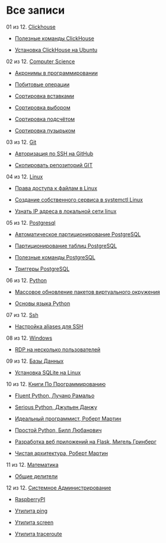 # Все записи

01 из 12. [Clickhouse](./meta_clickhouse.md)

* [Полезные команды ClickHouse](./2020-07-12_clickhouse_snippets.md)

* [Установка ClickHouse на Ubuntu](./2020-07-12_clickhouse_install_ubuntu.md)


02 из 12. [Computer Science](./meta_computer_science.md)

* [Акронимы в программировании](./2020-12-17_acronims_in_programming.md)

* [Побитовые операции](./2021-01-09_computer_science_bitwise.md)

* [Сортировка вставками](./2020-12-20_computer_science_insertion_sort.md)

* [Сортировка выбором](./2020-12-20_computer_science_selection_sort.md)

* [Сортировка подсчётом](./2020-12-20_computer_science_counting_sort.md)

* [Сортировка пузырьком](./2020-12-20_computer_science_bubble_sort.md)


03 из 12. [Git](./meta_git.md)

* [Авторизация по SSH на GitHub](./2020-07-17_git_ssh.md)

* [Скопировать репозиторий GIT](./2020-07-17_git_repo_copy.md)


04 из 12. [Linux](./meta_linux.md)

* [Права доступа к файлам в Linux](./2020-11-28_file_access_rights_linux.md)

* [Создание собственного сервиса в systemctl Linux](./2020-11-28_custom_service.md)

* [Узнать IP адреса в локальной сети linux](./2020-11-28_get_local_ip_linux.md)


05 из 12. [Postgresql](./meta_postgresql.md)

* [Автоматическое партиционирование PostgreSQL](./2020-07-17_postgresql_autopart.md)

* [Партиционирование таблиц PostgreSQL](./2020-07-17_postgresql_partitioning.md)

* [Полезные команды PostgreSQL](./2021-01-13_postgresql_snippets.md)

* [Триггеры PostgreSQL](./2020-07-17_postgresql_triggers.md)


06 из 12. [Python](./meta_python.md)

* [Массовое обновление пакетов виртуального окружения](./2021-01-12_python_selective_upgrade.md)

* [Основы языка Python](./2020-07-20_programming_basic_python.md)


07 из 12. [Ssh](./meta_ssh.md)

* [Настройка aliases для SSH](./2020-12-28_ssh_aliases.md)


08 из 12. [Windows](./meta_windows.md)

* [RDP на несколько пользователей](./2020-07-17_windows_multiuser_rdp.md)


09 из 12. [Базы Данных](./meta_bazy_dannyh.md)

* [Установка SQLite на Linux](./2020-09-02_linux_sqlite.md)


10 из 12. [Книги По Программированию](./meta_knigi_po_programmirovaniy.md)

* [Fluent Python, Лучано Рамальо](./2020-07-12_fluent_python.md)

* [Serious Python, Джульен Данжу](./2020-07-12_serious_python.md)

* [Идеальный программист, Роберт Мартин](./2020-07-17_idealniy_programmist_martin.md)

* [Простой Python, Билл Любанович](./2020-07-12_introducing_python.md)

* [Разработка веб приложений на Flask, Мигель Гринберг](./2020-07-12_web_prilozhenia_flask.md)

* [Чистая архитектура, Роберт Мартин](./2021-02-28_chistaya_architectura_martin.md)


11 из 12. [Математика](./meta_matematika.md)

* [Общие делители](./2020-07-14_math_common_divisors.md)


12 из 12. [Системное Администрирование](./meta_sistemnoe_administrirovanie.md)

* [RaspberryPI](./2021-03-01_raspberry_pi.md)

* [Утилита ping](./2021-03-05_ping.md)

* [Утилита screen](./2021-03-05_screen.md)

* [Утилита traceroute](./2021-03-05_traceroute.md)



